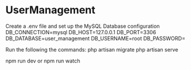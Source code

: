 # UserManagement

Create a .env file and set up the MySQL Database configuration 
DB_CONNECTION=mysql
DB_HOST=127.0.0.1
DB_PORT=3306
DB_DATABASE=user_management
DB_USERNAME=root
DB_PASSWORD=

Run the following the commands:
php artisan migrate
php artisan serve

npm run dev or npm run watch

